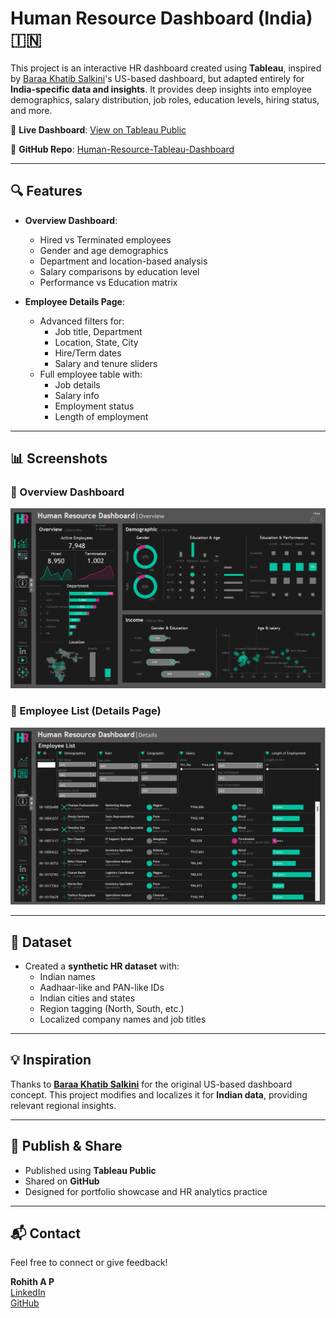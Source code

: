 # Human Resource Dashboard (India) 🇮🇳

This project is an interactive HR dashboard created using **Tableau**, inspired by [Baraa Khatib Salkini](https://www.linkedin.com/in/baraa-khatib-salkini/)'s US-based dashboard, but adapted entirely for **India-specific data and insights**. It provides deep insights into employee demographics, salary distribution, job roles, education levels, hiring status, and more.

🔗 **Live Dashboard**: [View on Tableau Public](https://public.tableau.com/app/profile/rohith.ap/viz/HRDashboard_17516479522100/HRSummary?publish=yes)

🔗 **GitHub Repo**: [Human-Resource-Tableau-Dashboard](https://github.com/rohithap0819/Human-Resource-Tableau-Dashboard)

---

## 🔍 Features

- **Overview Dashboard**:
  - Hired vs Terminated employees
  - Gender and age demographics
  - Department and location-based analysis
  - Salary comparisons by education level
  - Performance vs Education matrix

- **Employee Details Page**:
  - Advanced filters for:
    - Job title, Department
    - Location, State, City
    - Hire/Term dates
    - Salary and tenure sliders
  - Full employee table with:
    - Job details
    - Salary info
    - Employment status
    - Length of employment

---

## 📊 Screenshots

### 📌 Overview Dashboard  
![Overview](https://github.com/rohithap0819/Human-Resource-Tableau-Dashboard/blob/main/Dashboard_Images/Overview_Dashboard.png) 

### 📌 Employee List (Details Page)  
![Employee List](https://github.com/rohithap0819/Human-Resource-Tableau-Dashboard/blob/main/Dashboard_Images/Employee_List.png) 

---

## 📁 Dataset

- Created a **synthetic HR dataset** with:
  - Indian names
  - Aadhaar-like and PAN-like IDs
  - Indian cities and states
  - Region tagging (North, South, etc.)
  - Localized company names and job titles

---

## 💡 Inspiration

Thanks to **[Baraa Khatib Salkini](https://www.linkedin.com/in/baraa-khatib-salkini/)** for the original US-based dashboard concept. This project modifies and localizes it for **Indian data**, providing relevant regional insights.

---

## 🚀 Publish & Share

- Published using **Tableau Public**
- Shared on **GitHub**
- Designed for portfolio showcase and HR analytics practice

---

## 📬 Contact

Feel free to connect or give feedback!

**Rohith A P**  
[LinkedIn](https://www.linkedin.com/in/rohith-ap/)  
[GitHub](https://github.com/rohithap0819)
